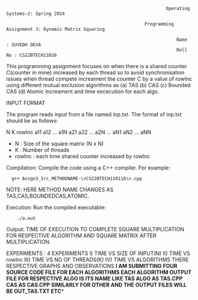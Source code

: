                                                                 Operating Systems–2: Spring 2024
                                                                
	                                                    Programming Assignment 3: Dynamic Matrix Squaring
																																								
																    Name    : SUVEDH DEVA
																	Roll No : CS22BTECH11016

This programming assignment focuses on when there is a shared counter C(counter in mine) increased by each thread so to avoid synchronisation issues
when thread compete increament the counter C by a value of rowInc using different mutual exclusion algorithms as
(a) TAS (b) CAS (c) Bounded CAS (d) Atomic increament and time excecution for each algo.
									

INPUT FORMAT

The program reads input from a file named inp.txt. The format of inp.txt should be as follows:

N K rowInc
a11 a12 ... a1N
a21 a22 ... a2N
...
aN1 aN2 ... aNN

- N      : Size of the square matrix (N x N)
- K      : Number of threads
- rowInc : each time shared counter increased by rowInc



Compilation: Compile the code using a C++ compiler. For example:

	  g++ Assgn3_Src_METHODNAME-\<CS22BTECH110116\>.cpp

NOTE:
HERE METHOD NAME CHANGES AS TAS,CAS,BOUNDEDCAS,ATOMIC.

Execution: Run the compiled executable:

    	./a.out

Output: 
             TIME OF EXECUTION TO COMPLETE SQUARE MULTIPLICATION FOR RESPECTIVE ALGORITHM AND SQUARE MATRIX AFTER MULTIPLICATION.
             
EXPERIMENTS : 4 EXPERIMENTS 
              I)    TIME VS SIZE OF INPUT(N)
              II)   TIME VS rowInc
              III)  TIME VS NO OF THREADS(K)
              IV)   TIME VS ALGORITHMS
              THERE RESPECTIVE GRAPHS AND OBSERVATIONS
**I AM SUBMITTING FOUR SOURCE CODE FILE FOR EACH ALGORITHMS EACH ALGORITHM OUTPUT FILE FOR RESPECTIVE ALGO IS ITS NAME LIKE TAS ALGO AS TAS.CPP CAS AS CAS.CPP SIMILARLY FOR OTHER AND THE OUTPUT FILES WILL BE OUT_TAS.TXT ETC***